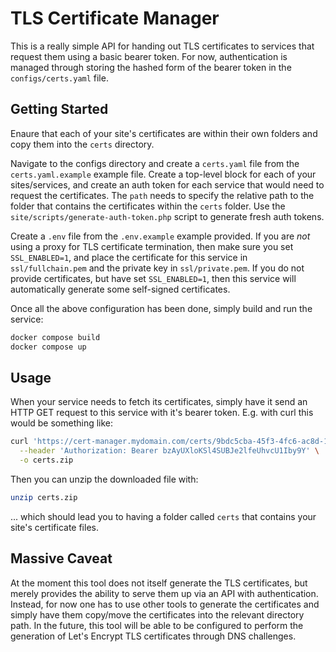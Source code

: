 TLS Certificate Manager
=======================
This is a really simple API for handing out TLS certificates to services that request them using
a basic bearer token. For now, authentication is managed through storing the hashed form of
the bearer token in the `configs/certs.yaml` file. 

## Getting Started
Enaure that each of your site's certificates are within their own folders and copy them into the
`certs` directory.

Navigate to the configs directory and create a `certs.yaml` file from the `certs.yaml.example` 
example file. Create a top-level block for each of your sites/services, and create an auth
token for each service that would need to request the certificates. The `path` needs to specify
the relative path to the folder that contains the certificates within the `certs` folder.
Use the `site/scripts/generate-auth-token.php` script to generate fresh auth tokens.

Create a `.env` file from the `.env.example` example provided. If you are *not* using a proxy
for TLS certificate termination, then make sure you set `SSL_ENABLED=1`, and place the certificate
for this service in `ssl/fullchain.pem` and the private key in `ssl/private.pem`. If you do not
provide certificates, but have set `SSL_ENABLED=1`, then this service will automatically generate
some self-signed certificates.

Once all the above configuration has been done, simply build and run the service:

```bash
docker compose build
docker compose up
```

## Usage
When your service needs to fetch its certificates, simply have it send an HTTP GET request to this
service with it's bearer token. E.g. with curl this would be something like:

```bash
curl 'https://cert-manager.mydomain.com/certs/9bdc5cba-45f3-4fc6-ac8d-1af46af07752' \
  --header 'Authorization: Bearer bzAyUXloKSl4SUBJe2lfeUhvcU1Iby9Y' \
  -o certs.zip
```

Then you can unzip the downloaded file with:

```bash
unzip certs.zip
```

... which should lead you to having a folder called `certs` that contains  your site's certificate
files.

## Massive Caveat
At the moment this tool does not itself generate the TLS certificates, but merely provides the 
ability to serve them up via an API with authentication. Instead, for now one has to use other 
tools to generate the certificates and simply have them copy/move the certificates into the 
relevant directory path. In the future, this tool will be able to be configured to perform the 
generation of Let's Encrypt TLS certificates through DNS challenges.

